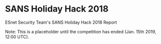 # SANS Holiday Hack 2018
ESnet Security Team's SANS Holiday Hack 2018 Report

Note: This is a placeholder until the competition has ended (Jan. 15th 2019, 12:00 UTC).
